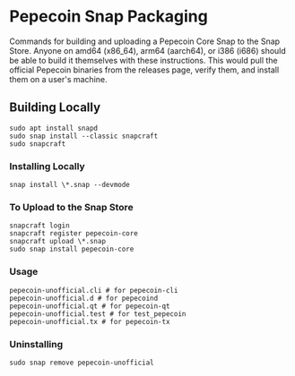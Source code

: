 # Pepecoin Snap Packaging

Commands for building and uploading a Pepecoin Core Snap to the Snap Store. Anyone on amd64 (x86_64), arm64 (aarch64), or i386 (i686) should be able to build it themselves with these instructions. This would pull the official Pepecoin binaries from the releases page, verify them, and install them on a user's machine.

## Building Locally
```
sudo apt install snapd
sudo snap install --classic snapcraft
sudo snapcraft
```

### Installing Locally
```
snap install \*.snap --devmode
```

### To Upload to the Snap Store
```
snapcraft login
snapcraft register pepecoin-core
snapcraft upload \*.snap
sudo snap install pepecoin-core
```

### Usage
```
pepecoin-unofficial.cli # for pepecoin-cli
pepecoin-unofficial.d # for pepecoind
pepecoin-unofficial.qt # for pepecoin-qt
pepecoin-unofficial.test # for test_pepecoin
pepecoin-unofficial.tx # for pepecoin-tx
```

### Uninstalling
```
sudo snap remove pepecoin-unofficial
```